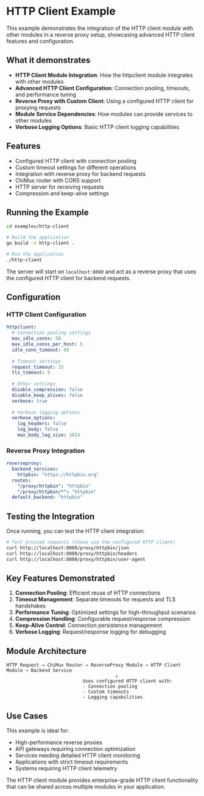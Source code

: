 # HTTP Client Example

This example demonstrates the integration of the HTTP client module with other modules in a reverse proxy setup, showcasing advanced HTTP client features and configuration.

## What it demonstrates

- **HTTP Client Module Integration**: How the httpclient module integrates with other modules
- **Advanced HTTP Client Configuration**: Connection pooling, timeouts, and performance tuning
- **Reverse Proxy with Custom Client**: Using a configured HTTP client for proxying requests
- **Module Service Dependencies**: How modules can provide services to other modules
- **Verbose Logging Options**: Basic HTTP client logging capabilities

## Features

- Configured HTTP client with connection pooling
- Custom timeout settings for different operations
- Integration with reverse proxy for backend requests
- ChiMux router with CORS support
- HTTP server for receiving requests
- Compression and keep-alive settings

## Running the Example

```bash
cd examples/http-client

# Build the application
go build -o http-client .

# Run the application
./http-client
```

The server will start on `localhost:8080` and act as a reverse proxy that uses the configured HTTP client for backend requests.

## Configuration

### HTTP Client Configuration
```yaml
httpclient:
  # Connection pooling settings
  max_idle_conns: 50
  max_idle_conns_per_host: 5
  idle_conn_timeout: 60
  
  # Timeout settings
  request_timeout: 15
  tls_timeout: 5
  
  # Other settings
  disable_compression: false
  disable_keep_alives: false
  verbose: true
  
  # Verbose logging options
  verbose_options:
    log_headers: false
    log_body: false
    max_body_log_size: 1024
```

### Reverse Proxy Integration
```yaml
reverseproxy:
  backend_services:
    httpbin: "https://httpbin.org"
  routes:
    "/proxy/httpbin": "httpbin"
    "/proxy/httpbin/*": "httpbin"
  default_backend: "httpbin"
```

## Testing the Integration

Once running, you can test the HTTP client integration:

```bash
# Test proxied requests (these use the configured HTTP client)
curl http://localhost:8080/proxy/httpbin/json
curl http://localhost:8080/proxy/httpbin/headers
curl http://localhost:8080/proxy/httpbin/user-agent
```

## Key Features Demonstrated

1. **Connection Pooling**: Efficient reuse of HTTP connections
2. **Timeout Management**: Separate timeouts for requests and TLS handshakes
3. **Performance Tuning**: Optimized settings for high-throughput scenarios
4. **Compression Handling**: Configurable request/response compression
5. **Keep-Alive Control**: Connection persistence management
6. **Verbose Logging**: Request/response logging for debugging

## Module Architecture

```
HTTP Request → ChiMux Router → ReverseProxy Module → HTTP Client Module → Backend Service
                                        ↓
                            Uses configured HTTP client with:
                            - Connection pooling
                            - Custom timeouts
                            - Logging capabilities
```

## Use Cases

This example is ideal for:
- High-performance reverse proxies
- API gateways requiring connection optimization
- Services needing detailed HTTP client monitoring
- Applications with strict timeout requirements
- Systems requiring HTTP client telemetry

The HTTP client module provides enterprise-grade HTTP client functionality that can be shared across multiple modules in your application.

